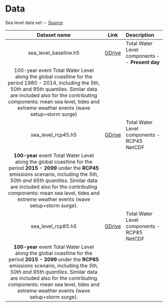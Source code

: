 # Data

Sea level data set -- [Source](http://data.jrc.ec.europa.eu/dataset/jrc-liscoast-10012)

|      Dataset name      |                                     Link                                     | Description                                                                                                                                     |
| :--------------------: | :--------------------------------------------------------------------------: | :---------------------------------------------------------------------------------------------------------------------------------------------- |
| sea_level_baseline.h5 | [GDrive](https://drive.google.com/open?id=19DXUJCrTZAvXtGX6JStrbMFDHu-I6s4t)  | Total Water Level components -- **Present day**
100-year event Total Water Level along the global coastline for the period 1980 - 2014, including the 5th, 50th and 95th quantiles. Similar data are included also for the contributing components: mean sea level, tides and extreme weather events (wave setup+storm surge) |
|  sea_level_rcp45.h5  | [GDrive](https://drive.google.com/open?id=1HRSdEsSuhjZKr_5OlqGwYMaJzqK3Oo-T) | Total Water Level components - RCP45 NetCDF
**100-year** event Total Water Level along the global coastline for the period **2015 - 2099** under the **RCP45** emissions scenario, including the *5th, 50th and 95th quantiles*. Similar data are included also for the contributing components: mean sea level, tides and extreme weather events (wave setup+storm surge).                                                |
| sea_level_rcp85.h5 | [GDrive](https://drive.google.com/open?id=1JGWJF-BdLBMIhiq1608vs4z-WkTsNSZi)  | Total Water Level components - RCP85 NetCDF
**100-year** event Total Water Level along the global coastline for the period **2015 - 2099** under the **RCP85** emissions scenario, including the *5th, 50th and 95th quantiles*. Similar data are included also for the contributing components: mean sea level, tides and extreme weather events (wave setup+storm surge).  |

